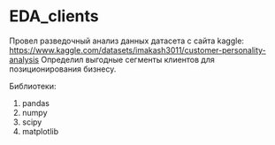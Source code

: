 # EDA_clients

Провел разведочный анализ данных датасета с сайта kaggle: https://www.kaggle.com/datasets/imakash3011/customer-personality-analysis 
Определил выгодные сегменты клиентов для позиционирования бизнесу. 

Библиотеки: 
1. pandas
2. numpy
3. scipy
4. matplotlib
